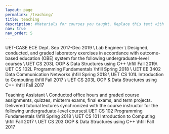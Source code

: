 ```yaml
---
layout: page
permalink: /teaching/
title: teaching  
description: #Materials for courses you taught. Replace this text with your description.
nav: true
nav_order: 5
---
```


UET-CASE ECE Dept.  Sep 2017-Dec 2019 \\
Lab Engineer \\
Designed, conducted, and graded laboratory exercises in accordance with outcome-based education 
(OBE) system for the following undergraduate-level courses \\
UET CS 203L OOP \& Data Structures using C++ \hfill Fall 2019\\
UET CS 102L Programming Fundamentals  \hfill Spring 2018 \\
UET EE 3402 Data Communication Networks \hfill Spring 2018 \\
UET CS 101L Introduction to Computing \hfill Fall 2017 \\
UET CS 203L OOP \& Data Structures using C++ \hfill Fall 2017 

Teaching Assistant  \\
Conducted office hours and graded course assignments, quizzes, midterm exams, final exams, and term projects. Delivered tutorial lectures synchronized with the course instructor for the following undergraduate-level courses\\
UET CS 102 Programming Fundamentals  \hfill Spring 2018 \\
UET CS 101 Introduction to Computing \hfill Fall 2017 \\
UET CS 203 OOP \& Data Structures using C++ \hfill Fall 2017

